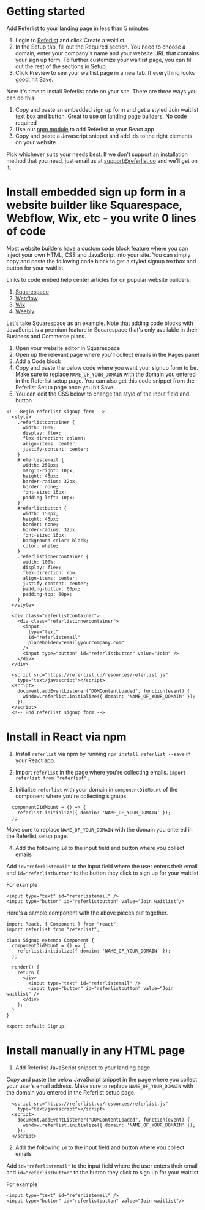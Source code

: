 # Getting started

Add Referlist to your landing page in less than 5 minutes

1. Login to [Referlist](https://referlist.co) and click Create a waitlist
2. In the Setup tab, fill out the Required section. You need to choose a domain, enter your company's name and your website URL that contains your sign up form. To further customize your waitlist page, you can fill out the rest of the sections in Setup.
3. Click Preview to see your waitlist page in a new tab. If everything looks good, hit Save.

Now it's time to install Referlist code on your site. There are three ways you can do this:
1. Copy and paste an embedded sign up form and get a styled Join waitlist text box and button. Great to use on landing page builders. No code required
2. Use our [npm module](https://www.npmjs.com/package/referlist) to add Referlist to your React app
3. Copy and paste a Javascript snippet and add ids to the right elements on your website

Pick whichever suits your needs best. If we don't support an installation method that you need, just email us at <support@referlist.co> and we'll get on it.

# Install embedded sign up form in a website builder like Squarespace, Webflow, Wix, etc - you write 0 lines of code

Most website builders have a custom code block feature where you can inject your own HTML, CSS and JavaScript into your site. You can simply copy and paste the following code block to get a styled signup textbox and button for your waitlist.

Links to code embed help center articles for on popular website builders:
1. [Squarespace](https://support.squarespace.com/hc/en-us/articles/206543167)
2. [Webflow](https://university.webflow.com/article/embed)
3. [Wix](https://support.wix.com/en/article/embedding-custom-code-to-your-site)
5. [Weebly](https://www.weebly.com/app/help/us/en/topics/create-widgets-embed-code-and-add-external-content)

Let's take Squarespace as an example. Note that adding code blocks with JavaScript is a premium feature in Squarespace that's only available in their Business and Commerce plans.

1. Open your website editor in Squarespace
2. Open up the relevant page where you'll collect emails in the Pages panel
3. Add a Code block
4. Copy and paste the below code where you want your signup form to be. Make sure to replace `NAME_OF_YOUR_DOMAIN` with the domain you entered in the Referlist setup page. You can also get this code snippet from the Referlist Setup page once you hit Save.
5. You can edit the CSS below to change the style of the input field and button

```
<!-- Begin referlist signup form -->
  <style>
    .referlistcontainer {
      width: 100%;
      display: flex;
      flex-direction: column;
      align-items: center;
      justify-content: center;
    }
    #referlistemail {
      width: 250px;
      margin-right: 10px;
      height: 45px;
      border-radius: 32px;
      border: none;
      font-size: 16px;
      padding-left: 10px;
    }
    #referlistbutton {
      width: 150px;
      height: 45px;
      border: none;
      border-radius: 32px;
      font-size: 16px;
      background-color: black;
      color: white;
    }
    .referlistinnercontainer {
      width: 100%;
      display: flex;
      flex-direction: row;
      align-items: center;
      justify-content: center;
      padding-bottom: 60px;
      padding-top: 60px;
    }
  </style>

  <div class="referlistcontainer">
    <div class="referlistinnercontainer">
      <input
        type="text"
        id="referlistemail"
        placeholder="email@yourcompany.com"
      />
      <input type="button" id="referlistbutton" value="Join" />
    </div>
  </div>

  <script src="https://referlist.co/resources/referlist.js"
    type="text/javascript"></script>
  <script>
    document.addEventListener("DOMContentLoaded", function(event) {
      window.referlist.initialize({ domain: 'NAME_OF_YOUR_DOMAIN' });
    });
  </script>
  <!-- End referlist signup form -->
```

# Install in React via npm

1. Install `referlist` via npm by running `npm install referlist --save` in your React app.

2. Import `referlist` in the page where you're collecting emails.
   `import referlist from "referlist";`

3. Initialize `referlist` with your domain in `componentDidMount` of the component where you're collecting signups.

```
  componentDidMount = () => {
    referlist.initialize({ domain: 'NAME_OF_YOUR_DOMAIN' });
  };
```

Make sure to replace `NAME_OF_YOUR_DOMAIN` with the domain you entered in the Referlist setup page.

4. Add the following `id` to the input field and button where you collect emails

Add `id="referlistemail"` to the input field where the user enters their email and `id="referlistbutton"` to the button they click to sign up for your waitlist

For example

```
<input type="text" id="referlistemail" />
<input type="button" id="referlistbutton" value="Join waitlist"/>
```

Here's a sample component with the above pieces put together.

```
import React, { Component } from "react";
import referlist from "referlist";

class Signup extends Component {
  componentDidMount = () => {
    referlist.initialize({ domain: 'NAME_OF_YOUR_DOMAIN' });
  };

  render() {
    return (
      <div>
        <input type="text" id="referlistemail" />
        <input type="button" id="referlistbutton" value="Join waitlist" />
      </div>
    );
  }
}

export default Signup;
```

# Install manually in any HTML page

1. Add Referlist JavaScript snippet to your landing page

Copy and paste the below JavaScript snippet in the page where you collect your user's email address. Make sure to replace `NAME_OF_YOUR_DOMAIN` with the domain you entered in the Referlist setup page.

```
  <script src="https://referlist.co/resources/referlist.js"
    type="text/javascript"></script>
  <script>
    document.addEventListener("DOMContentLoaded", function(event) {
      window.referlist.initialize({ domain: 'NAME_OF_YOUR_DOMAIN' });
    });
  </script>
```

2. Add the following `id` to the input field and button where you collect emails

Add `id="referlistemail"` to the input field where the user enters their email and `id="referlistbutton"` to the button they click to sign up for your waitlist

For example

```
<input type="text" id="referlistemail" />
<input type="button" id="referlistbutton" value="Join waitlist"/>
```